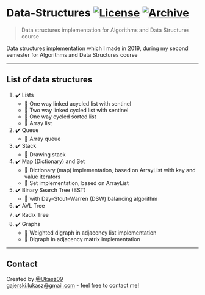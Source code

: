 # Data-Structures [![License](http://img.shields.io/:license-mit-blue.svg?style=flat-square)](https://choosealicense.com/licenses/mit/) [![Archive](https://img.shields.io/badge/repository-archive-lightgrey)](https://github.com/Ukasz09/Algorithms)

> Data structures implementation for Algorithms and Data Structures course 

Data structures implementation which I made in 2019, during my second semester for Algorithms and Data Structures course  

---
## List of data structures
1. ✔️ Lists <br/>
   - 🔸 One way linked acycled list with sentinel </br>
   - 🔸 Two way linked cycled list with sentinel </br>
   - 🔸 One way cycled sorted list </br>
   - 🔸 Array list </br>  
2. ✔️ Queue <br/>
   - 🔸 Array queue </br>
3. ✔️ Stack <br/>
   - 🔸 Drawing stack </br>
4. ✔️ Map (Dictionary) and Set <br/>
   - 🔸 Dictionary (map) implementation, based on ArrayList with key and value iterators </br>
   - 🔸 Set implementation, based on ArrayList </br>
5. ✔️ Binary Search Tree (BST) <br/>
   - 🔸 with Day–Stout–Warren (DSW) balancing algorithm </br>
6. ✔️ AVL Tree <br/>
7. ✔️ Radix Tree <br/>
8. ✔️ Graphs <br/>
   - 🔸 Weighted digraph in adjacency list implementation </br>  
   - 🔸 Digraph in adjacency matrix implementation </br> 
   
---
## Contact
Created by [@Ukasz09](https://github.com/Ukasz09) <br/>
gajerski.lukasz@gmail.com - feel free to contact me!
